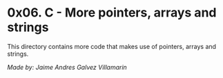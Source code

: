 # 0x06. C - More pointers, arrays and strings

This directory contains more code that makes use of pointers, arrays and strings.

*Made by: Jaime Andres Galvez Villamarin*
